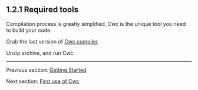 ## 1.2.1 Required tools

Compilation process is greatly simplified, Cwc is the unique tool you need to build your code. 

Grab the last version of [Cwc compiler](https://github.com/VLiance/Cwc/releases)   

Unzip archive, and run Cwc

---

Previous section: [Getting Started](introduction-getting-started.md)

Next section: [First use of Cwc](use-cwc.md)